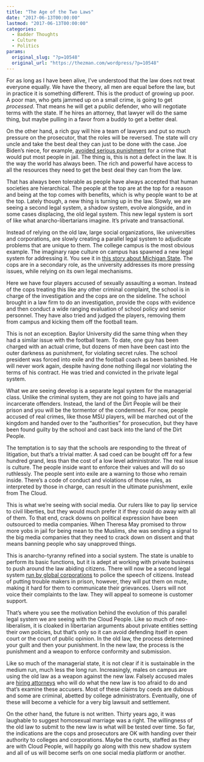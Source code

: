 ```yaml
---
title: "The Age of the Two Laws"
date: "2017-06-13T00:00:00"
lastmod: "2017-06-13T00:00:00"
categories:
  - Badder Thoughts
  - Culture
  - Politics
params:
  original_slug: "?p=10548"
  original_url: "https://thezman.com/wordpress/?p=10548"
---
```


For as long as I have been alive, I’ve understood that the law does not
treat everyone equally. We have the theory, all men are equal before the
law, but in practice it is something different. This is the product of
growing up poor. A poor man, who gets jammed up on a small crime, is
going to get *processed*. That means he will get a public defender, who
will negotiate terms with the state. If he hires an attorney, that
lawyer will do the same thing, but maybe pulling in a favor from a buddy
to get a better deal.

On the other hand, a rich guy will hire a team of lawyers and put so
much pressure on the prosecutor, that the roles will be reversed. The
state will cry uncle and take the best deal they can just to be done
with the case. Joe Biden’s niece, for example, <a
href="http://www.breitbart.com/big-government/2017/06/10/joe-bidens-niece-avoids-jail-after-pleading-guilty-to-stealing-100000-with-borrowed-credit-card/"
rel="noopener" target="_blank">avoided serious punishment</a> for a
crime that would put most people in jail. The thing is, this is not a
defect in the law. It is the way the world has always been. The rich and
powerful have access to all the resources they need to get the best deal
they can from the law.

That has always been tolerable as people have always accepted that human
societies are hierarchical. The people at the top are at the top for a
reason and being at the top comes with benefits, which is why people
want to be at the top. Lately though, a new thing is turning up in the
law. Slowly, we are seeing a second legal system, a shadow system,
evolve alongside, and in some cases displacing, the old legal system.
This new legal system is sort of like what anarcho-libertarians imagine.
It’s private and transactional.

Instead of relying on the old law, large social organizations, like
universities and corporations, are slowly creating a parallel legal
system to adjudicate problems that are unique to them. The college
campus is the most obvious example. The imaginary rape culture on campus
has spawned a new legal system for addressing it. You see it in <a
href="http://www.espn.com/college-football/story/_/id/19557569/arrest-warrants-signed-three-michigan-state-spartans-charged-sexual-assault"
rel="noopener" target="_blank">this story about Michigan State</a>. The
cops are in a secondary role, as the university addresses its more
pressing issues, while relying on its own legal mechanisms.

Here we have four players accused of sexually assaulting a woman.
Instead of the cops treating this like any other criminal complaint, the
school is in charge of the investigation and the cops are on the
sideline. The school brought in a law firm to do an investigation,
provide the cops with evidence and then conduct a wide ranging
evaluation of school policy and senior personnel. They have also tried
and judged the players, removing them from campus and kicking them off
the football team.

This is not an exception. Baylor University did the same thing when they
had a similar issue with the football team. To date, one guy has been
charged with an actual crime, but dozens of men have been cast into the
outer darkness as punishment, for violating secret rules. The school
president was forced into exile and the football coach as been banished.
He will never work again, despite having done nothing illegal nor
violating the terms of his contract. He was tried and convicted in the
private legal system.

What we are seeing develop is a separate legal system for the managerial
class. Unlike the criminal system, they are not going to have jails and
incarcerate offenders. Instead, the land of the Dirt People will be
their prison and you will be the tormentor of the condemned. For now,
people accused of real crimes, like those MSU players, will be marched
out of the kingdom and handed over to the “authorities” for prosecution,
but they have been found guilty by the school and cast back into the
land of the Dirt People.

The temptation is to say that the schools are responding to the threat
of litigation, but that’s a trivial matter. A sad coed can be bought off
for a few hundred grand, less than the cost of a low level
administrator. The real issue is culture. The people inside want to
enforce their values and will do so ruthlessly. The people sent into
exile are a warning to those who remain inside. There’s a code of
conduct and violations of those rules, as interpreted by those in
charge, can result in the ultimate punishment, exile from The Cloud.

This is what we’re seeing with social media. Our rulers like to pay lip
service to civil liberties, but they would much prefer it if they could
do away with all of them. To that end, crack downs on political
expression have been outsourced to media companies. When Theresa May
promised to throw more yobs in jail for being mean to the Muslims, she
was sending a signal to the big media companies that they need to crack
down on dissent and that means banning people who say unapproved things.

This is anarcho-tyranny refined into a social system. The state is
unable to perform its basic functions, but it is adept at working with
private business to push around the law abiding citizens. There will now
be a second legal system <a
href="https://www.thelocal.de/20170609/how-the-german-hate-speech-law-will-put-control-of-free-speech-in-private-hands"
rel="noopener" target="_blank">run by global corporations</a> to police
the speech of citizens. Instead of putting trouble makers in prison,
however, they will put them on mute, making it hard for them to
communicate their grievances. Users will not voice their complaints to
the law. They will appeal to someone is customer support.

That’s where you see the motivation behind the evolution of this
parallel legal system we are seeing with the Cloud People. Like so much
of neo-liberalism, it is cloaked in libertarian arguments about private
entities setting their own policies, but that’s only so it can avoid
defending itself in open court or the court of public opinion. In the
old law, the process determined your guilt and then your punishment. In
the new law, the process is the punishment and a weapon to enforce
conformity and submission.

Like so much of the managerial state, it is not clear if it is
sustainable in the medium run, much less the long run. Increasingly,
males on campus are using the old law as a weapon against the new law.
Falsely accused males are <a
href="http://www.charlotteobserver.com/news/local/crime/article155254404.html"
rel="noopener" target="_blank">hiring attorneys</a> who will do what the
new law is too afraid to do and that’s examine these accusers. Most of
these claims by coeds are dubious and some are criminal, abetted by
college administrators. Eventually, one of these will become a vehicle
for a very big lawsuit and settlement.

On the other hand, the future is not written. Thirty years ago, it was
laughable to suggest homosexual marriage was a right. The willingness of
the old law to submit to the new law is what will be tested over time.
So far, the indications are the cops and prosecutors are OK with handing
over their authority to colleges and corporations. Maybe the courts,
staffed as they are with Cloud People, will happily go along with this
new shadow system and all of us will become serfs on one social media
platform or another.
